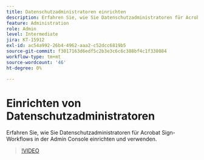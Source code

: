 ```yaml
---
title: Datenschutzadministratoren einrichten
description: Erfahren Sie, wie Sie Datenschutzadministratoren für Acrobat Sign-Workflows in der Admin Console einrichten und verwenden.
feature: Administration
role: Admin
level: Intermediate
jira: KT-15912
exl-id: ac54a992-26b4-4962-aaa2-c52dcc6819b5
source-git-commit: f3017163d6edf5c2b3e3c6c6c388bf4c1f338084
workflow-type: tm+mt
source-wordcount: '46'
ht-degree: 0%

---
```


# Einrichten von Datenschutzadministratoren

Erfahren Sie, wie Sie Datenschutzadministratoren für Acrobat Sign-Workflows in der Admin Console einrichten und verwenden.

>[!VIDEO](https://video.tv.adobe.com/v/3432695?quality=12&learn=on&hidetitle=true)
